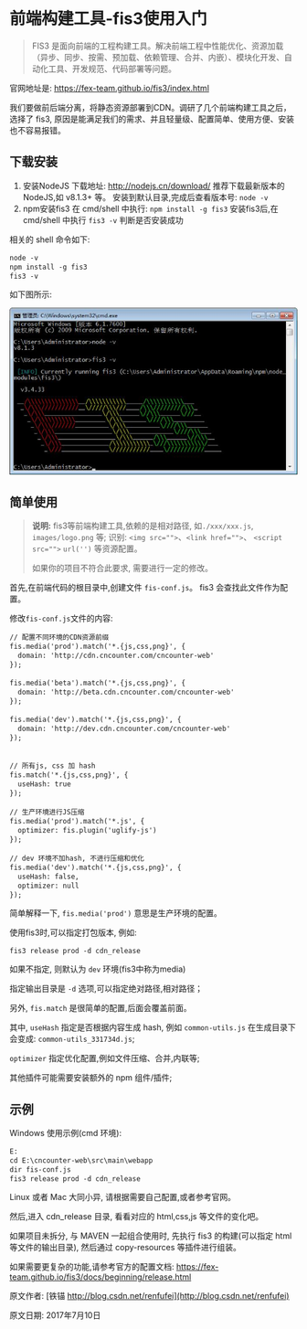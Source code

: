 # 前端构建工具-fis3使用入门

> FIS3 是面向前端的工程构建工具。解决前端工程中性能优化、资源加载（异步、同步、按需、预加载、依赖管理、合并、内嵌）、模块化开发、自动化工具、开发规范、代码部署等问题。

官网地址是: <https://fex-team.github.io/fis3/index.html>

我们要做前后端分离，将静态资源部署到CDN。调研了几个前端构建工具之后，选择了 fis3, 原因是能满足我们的需求、并且轻量级、配置简单、使用方便、安装也不容易报错。

## 下载安装

1. 安装NodeJS
  下载地址: <http://nodejs.cn/download/>
  推荐下载最新版本的NodeJS,如 v8.1.3+ 等。
  安装到默认目录,完成后查看版本号: `node -v`
2. npm安装fis3
  在 cmd/shell 中执行: `npm install -g fis3`
  安装fis3后,在 cmd/shell 中执行 `fis3 -v` 判断是否安装成功

相关的 shell 命令如下:

```
node -v
npm install -g fis3
fis3 -v
```

如下图所示:

![](01_npm_v_fis3_v.jpg)


## 简单使用

> **说明:** fis3等前端构建工具,依赖的是相对路径, 如`./xxx/xxx.js`, `images/logo.png` 等; 识别: `<img src="">`、`<link href="">`、 `<script src="">`  `url('')` 等资源配置。
>
> 如果你的项目不符合此要求, 需要进行一定的修改。


首先,在前端代码的根目录中,创建文件 `fis-conf.js`。 fis3 会查找此文件作为配置。

修改`fis-conf.js`文件的内容:


```
// 配置不同环境的CDN资源前缀
fis.media('prod').match('*.{js,css,png}', {
  domain: 'http://cdn.cncounter.com/cncounter-web'
});

fis.media('beta').match('*.{js,css,png}', {
  domain: 'http://beta.cdn.cncounter.com/cncounter-web'
});

fis.media('dev').match('*.{js,css,png}', {
  domain: 'http://dev.cdn.cncounter.com/cncounter-web'
});


// 所有js, css 加 hash
fis.match('*.{js,css,png}', {
  useHash: true
});

// 生产环境进行JS压缩
fis.media('prod').match('*.js', {
  optimizer: fis.plugin('uglify-js')
});

// dev 环境不加hash, 不进行压缩和优化
fis.media('dev').match('*.{js,css,png}', {
  useHash: false,
  optimizer: null
});
```

简单解释一下, `fis.media('prod')` 意思是生产环境的配置。

使用fis3时,可以指定打包版本, 例如:

```
fis3 release prod -d cdn_release
```

如果不指定, 则默认为 `dev` 环境(fis3中称为media)

指定输出目录是 `-d` 选项,可以指定绝对路径,相对路径；


另外, `fis.match` 是很简单的配置,后面会覆盖前面。

其中, `useHash` 指定是否根据内容生成 hash, 例如 `common-utils.js` 在生成目录下会变成: `common-utils_331734d.js`; 

`optimizer` 指定优化配置,例如文件压缩、合并,内联等; 

其他插件可能需要安装额外的 npm 组件/插件;



## 示例

Windows 使用示例(cmd 环境):

```
E:
cd E:\cncounter-web\src\main\webapp
dir fis-conf.js
fis3 release prod -d cdn_release
```

Linux 或者 Mac 大同小异, 请根据需要自己配置,或者参考官网。



然后,进入 cdn_release 目录, 看看对应的 html,css,js 等文件的变化吧。

如果项目未拆分, 与 MAVEN 一起组合使用时, 先执行 fis3 的构建(可以指定 html 等文件的输出目录), 然后通过 copy-resources 等插件进行组装。 


如果需要更复杂的功能,请参考官方的配置文档: <https://fex-team.github.io/fis3/docs/beginning/release.html>



原文作者: [铁锚 http://blog.csdn.net/renfufei](http://blog.csdn.net/renfufei)

原文日期: 2017年7月10日

